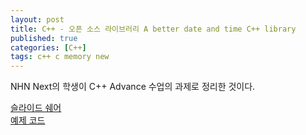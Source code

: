 ```yaml
---
layout: post
title: C++ - 오픈 소스 라이브러리 A better date and time C++ library
published: true
categories: [C++]
tags: c++ c memory new
---
```

NHN Next의 학생이 C++ Advance 수업의 과제로 정리한 것이다.  
  
[슬라이드 쉐어](https://www.slideshare.net/KwenWonLee/date-library-explane)   
[예제 코드](https://github.com/highfence/DatePractice)  
  
  